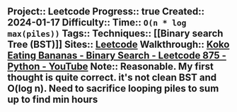 Project:: Leetcode
Progress:: true
Created:: 2024-01-17
Difficulty:: 
Time:: `O(n * log max(piles))`
Tags:: 
Techniques:: [[Binary search Tree (BST)]]
Sites:: [Leetcode](https://leetcode.com/problems/koko-eating-bananas/description/)
Walkthrough:: [Koko Eating Bananas - Binary Search - Leetcode 875 - Python - YouTube](https://www.youtube.com/watch?v=U2SozAs9RzA)
Note:: Reasonable. My first thought is quite correct. it's not clean BST and O(log n). Need to sacrifice looping piles to sum up to find min hours
---
